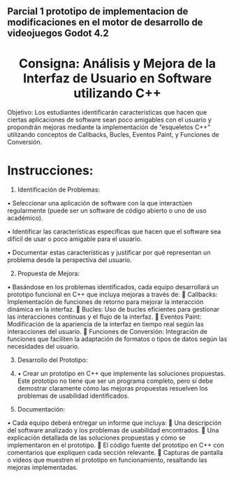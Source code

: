 ## Parcial 1 prototipo de implementacion de modificaciones en el motor de desarrollo de videojuegos Godot 4.2 

<h1 align="center">
Consigna: Análisis y Mejora de la Interfaz de Usuario en Software utilizando C++	
</h1>

Objetivo: Los estudiantes identificarán características que hacen que ciertas aplicaciones de software sean poco amigables con el usuario y propondrán mejoras mediante la implementación de “esqueletos C++” utilizando conceptos de Callbacks, Bucles, Eventos Paint, y Funciones de Conversión.

# Instrucciones:

1.	Identificación de Problemas:
   
•	Seleccionar una aplicación de software con la que interactúen regularmente (puede ser un software de código abierto o uno de uso académico).

•	Identificar las características específicas que hacen que el software sea difícil de usar o poco amigable para el usuario.

•	Documentar estas características y justificar por qué representan un problema desde la perspectiva del usuario.

2.	Propuesta de Mejora:

•	Basándose en los problemas identificados, cada equipo desarrollará un prototipo funcional en C++ que incluya mejoras a través de:
   	Callbacks: Implementación de funciones de retorno para mejorar la interacción dinámica en la interfaz.
   	Bucles: Uso de bucles eficientes para gestionar las interacciones continuas y el flujo de la interfaz.
   	Eventos Paint: Modificación de la apariencia de la interfaz en tiempo real según las interacciones del usuario.
   	Funciones de Conversión: Integración de funciones que faciliten la adaptación de formatos o tipos de datos según las necesidades del usuario.
   
3.	Desarrollo del Prototipo:
4.	
   •	Crear un prototipo en C++ que implemente las soluciones propuestas. Este prototipo no tiene que ser un programa completo, pero sí debe demostrar claramente cómo las mejoras propuestas resuelven los problemas de usabilidad identificados.
  	
5.	Documentación:

   •	Cada equipo deberá entregar un informe que incluya:
      	Una descripción del software analizado y los problemas de usabilidad encontrados.
      	Una explicación detallada de las soluciones propuestas y cómo se implementaron en el prototipo.
      	El código fuente del prototipo en C++ con comentarios que expliquen cada sección relevante.
      	Capturas de pantalla o videos que muestren el prototipo en funcionamiento, resaltando las mejoras implementadas.
